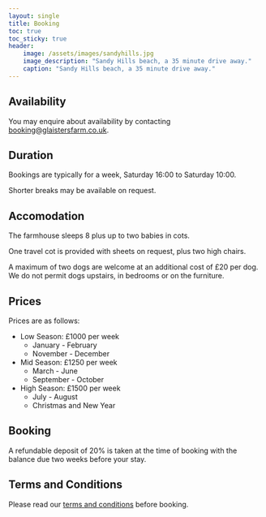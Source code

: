 ```yaml
---
layout: single
title: Booking
toc: true
toc_sticky: true
header:
    image: /assets/images/sandyhills.jpg
    image_description: "Sandy Hills beach, a 35 minute drive away."
    caption: "Sandy Hills beach, a 35 minute drive away."
---
```


## Availability

You may enquire about availability by contacting [booking@glaistersfarm.co.uk](mailto:booking@glaistersfarm.co.uk?subject=Availability).

## Duration

Bookings are typically for a week, Saturday 16:00 to Saturday 10:00.

Shorter breaks may be available on request.

## Accomodation

The farmhouse sleeps 8 plus up to two babies in cots.

One travel cot is provided with sheets on request, plus two high chairs.

A maximum of two dogs are welcome at an additional cost of £20 per dog. We do not permit dogs upstairs, in bedrooms or on the furniture.

## Prices

Prices are as follows:

* Low Season: £1000 per week
  * January - February
  * November - December
* Mid Season: £1250 per week
  * March - June
  * September - October
* High Season: £1500 per week
  * July - August
  * Christmas and New Year

## Booking

A refundable deposit of 20% is taken at the time of booking with the balance due two weeks before your stay.

## Terms and Conditions

Please read our [terms and conditions](/termsandconditions) before booking.

